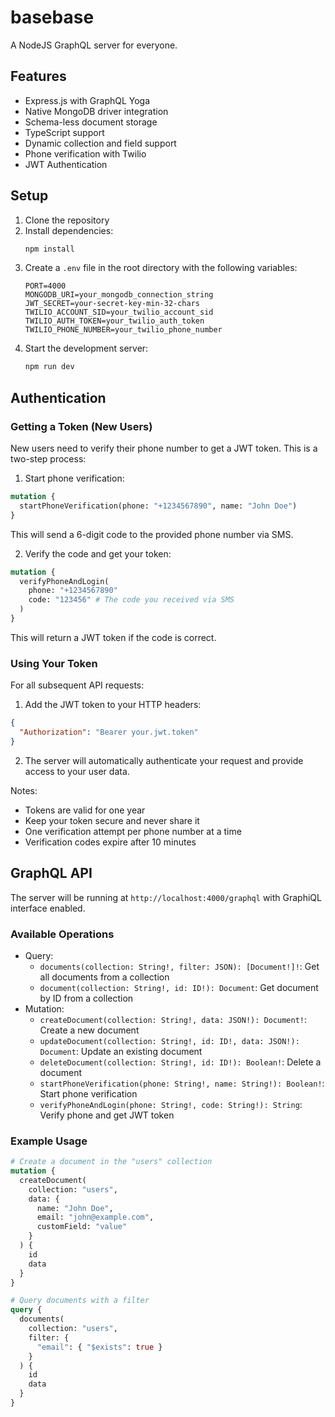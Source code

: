 # basebase

A NodeJS GraphQL server for everyone.

## Features

- Express.js with GraphQL Yoga
- Native MongoDB driver integration
- Schema-less document storage
- TypeScript support
- Dynamic collection and field support
- Phone verification with Twilio
- JWT Authentication

## Setup

1. Clone the repository
2. Install dependencies:
   ```bash
   npm install
   ```
3. Create a `.env` file in the root directory with the following variables:
   ```
   PORT=4000
   MONGODB_URI=your_mongodb_connection_string
   JWT_SECRET=your-secret-key-min-32-chars
   TWILIO_ACCOUNT_SID=your_twilio_account_sid
   TWILIO_AUTH_TOKEN=your_twilio_auth_token
   TWILIO_PHONE_NUMBER=your_twilio_phone_number
   ```
4. Start the development server:
   ```bash
   npm run dev
   ```

## Authentication

### Getting a Token (New Users)

New users need to verify their phone number to get a JWT token. This is a two-step process:

1. Start phone verification:

```graphql
mutation {
  startPhoneVerification(phone: "+1234567890", name: "John Doe")
}
```

This will send a 6-digit code to the provided phone number via SMS.

2. Verify the code and get your token:

```graphql
mutation {
  verifyPhoneAndLogin(
    phone: "+1234567890"
    code: "123456" # The code you received via SMS
  )
}
```

This will return a JWT token if the code is correct.

### Using Your Token

For all subsequent API requests:

1. Add the JWT token to your HTTP headers:

```json
{
  "Authorization": "Bearer your.jwt.token"
}
```

2. The server will automatically authenticate your request and provide access to your user data.

Notes:

- Tokens are valid for one year
- Keep your token secure and never share it
- One verification attempt per phone number at a time
- Verification codes expire after 10 minutes

## GraphQL API

The server will be running at `http://localhost:4000/graphql` with GraphiQL interface enabled.

### Available Operations

- Query:
  - `documents(collection: String!, filter: JSON): [Document!]!`: Get all documents from a collection
  - `document(collection: String!, id: ID!): Document`: Get document by ID from a collection
- Mutation:
  - `createDocument(collection: String!, data: JSON!): Document!`: Create a new document
  - `updateDocument(collection: String!, id: ID!, data: JSON!): Document`: Update an existing document
  - `deleteDocument(collection: String!, id: ID!): Boolean!`: Delete a document
  - `startPhoneVerification(phone: String!, name: String!): Boolean!`: Start phone verification
  - `verifyPhoneAndLogin(phone: String!, code: String!): String`: Verify phone and get JWT token

### Example Usage

```graphql
# Create a document in the "users" collection
mutation {
  createDocument(
    collection: "users",
    data: {
      name: "John Doe",
      email: "john@example.com",
      customField: "value"
    }
  ) {
    id
    data
  }
}

# Query documents with a filter
query {
  documents(
    collection: "users",
    filter: {
      "email": { "$exists": true }
    }
  ) {
    id
    data
  }
}
```

